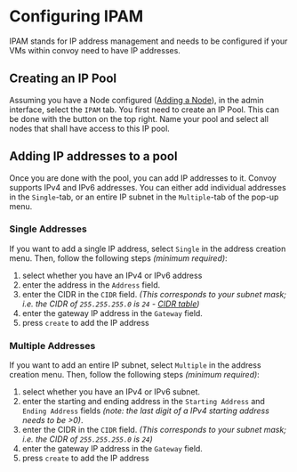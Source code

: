 # Configuring IPAM

IPAM stands for IP address management and needs to be configured if your VMs within convoy need to have IP addresses.

## Creating an IP Pool

Assuming you have a Node configured ([Adding a Node](https://convoypanel.com/docs/panel/v4/adding-a-node.html)), in the admin interface, select the `IPAM` tab. 
You first need to create an IP Pool. This can be done with the button on the top right. Name your pool and select all nodes that shall have access to this IP pool.

## Adding IP addresses to a pool

Once you are done with the pool, you can add IP addresses to it. Convoy supports IPv4 and IPv6 addresses. You can either add individual addresses in the `Single`-tab, or an entire IP subnet in the `Multiple`-tab of the pop-up menu.

### Single Addresses

If you want to add a single IP address, select `Single` in the address creation menu. Then, follow the following steps *(minimum required)*:

1. select whether you have an IPv4 or IPv6 address
2. enter the address in the `Address` field.
3. enter the CIDR in the `CIDR` field. *(This corresponds to your subnet mask; i.e. the CIDR of `255.255.255.0` is `24` - [CIDR table](http://www.rjsmith.com/CIDR-Table.html))*
4. enter the gateway IP address in the `Gateway` field.
5. press `create` to add the IP address


### Multiple Addresses

If you want to add an entire IP subnet, select `Multiple` in the address creation menu. Then, follow the following steps *(minimum required)*:

1. select whether you have an IPv4 or IPv6 subnet.
2. enter the starting and ending address in the `Starting Address` and `Ending Address` fields *(note: the last digit of a IPv4 starting address needs to be >0)*.
3. enter the CIDR in the `CIDR` field. *(This corresponds to your subnet mask; i.e. the CIDR of `255.255.255.0` is `24`)*
4. enter the gateway IP address in the `Gateway` field.
5. press `create` to add the IP address

